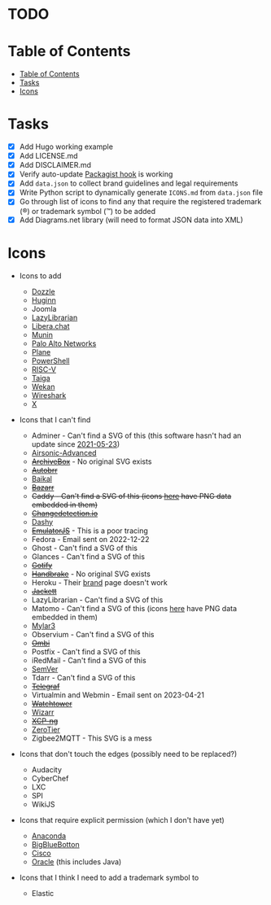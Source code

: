 # TODO

# Table of Contents
- [Table of Contents](#table-of-contents)
- [Tasks](#tasks)
- [Icons](#icons)

# Tasks
- [x] Add Hugo working example
- [x] Add LICENSE.md
- [x] Add DISCLAIMER.md
- [x] Verify auto-update [Packagist hook](https://packagist.org/about#how-to-update-packages) is working
- [x] Add `data.json` to collect brand guidelines and legal requirements
- [x] Write Python script to dynamically generate `ICONS.md` from `data.json` file
- [x] Go through list of icons to find any that require the registered trademark (®) or trademark symbol (™) to be added
- [x] Add Diagrams.net library (will need to format JSON data into XML)

# Icons
- Icons to add
  - [Dozzle](https://github.com/amir20/dozzle/blob/master/assets/favicon.svg)
  - [Huginn](https://github.com/huginn/huginn/blob/master/media/huginn-icon.svg)
  - Joomla
  - [LazyLibrarian](https://lazylibrarian.gitlab.io/)
  - [Libera.chat](https://libera.chat/)
  - [Munin](https://github.com/munin-monitoring/munin/blob/master/web/static/img/logo-h.svg)
  - [Palo Alto Networks](https://www.paloaltonetworks.com/company/brand)
  - [Plane](https://github.com/makeplane/plane/blob/develop/apps/app/public/plane-logos/black-horizontal-with-blue-logo.svg)
  - [PowerShell](https://github.com/PowerShell/PowerShell/blob/master/assets/powershell_128.svg)
  - [RISC-V](https://riscv.org/about/risc-v-branding-guidelines/)
  - [Taiga](https://github.com/kaleidos-ventures/taiga-front/blob/main/app/svg/logo-color.svg)
  - [Wekan](https://github.com/wekan/wekan/blob/master/public/svg-etc/wekan-logo-512.svg)
  - [Wireshark](https://gitlab.com/wireshark/wireshark/-/blob/master/resources/wslogo.svg)
  - [X](https://about.twitter.com/en/who-we-are/brand-toolkit)

- Icons that I can't find
  - Adminer - Can't find a SVG of this (this software hasn't had an update since [2021-05-23](https://github.com/vrana/adminer/commit/88647b93e467210f270340e758af6771e2c5638a))
  - [Airsonic-Advanced](https://github.com/airsonic-advanced/airsonic-advanced/issues/979)
  - ~~[ArchiveBox](https://github.com/ArchiveBox/ArchiveBox/issues/1137)~~ - No original SVG exists
  - ~~[Autobrr](https://github.com/autobrr/autobrr/issues/834)~~
  - [Baikal](https://github.com/sabre-io/Baikal/issues/1143)
  - ~~[Bazarr](https://github.com/morpheus65535/bazarr/issues/2020)~~
  - ~~Caddy - Can't find a SVG of this (icons [here](https://github.com/caddyserver/website/tree/master/src/resources/images) have PNG data embedded in them)~~
  - ~~[Changedetection.io](https://github.com/dgtlmoon/changedetection.io/issues/1527)~~
  - [Dashy](https://github.com/Lissy93/dashy/issues/1202)
  - ~~[EmulatorJS](https://github.com/EmulatorJS/EmulatorJS/issues/506)~~ - This is a poor tracing
  - Fedora - Email sent on 2022-12-22
  - Ghost - Can't find a SVG of this
  - Glances - Can't find a SVG of this
  - ~~[Gotify](https://github.com/gotify/website/issues/67)~~
  - ~~[Handbrake](https://github.com/HandBrake/HandBrake/issues/4749)~~ - No original SVG exists
  - Heroku - Their [brand](https://brand.heroku.com/) page doesn't work
  - ~~[Jackett](https://github.com/Jackett/Jackett/issues/13789)~~
  - LazyLibrarian - Can't find a SVG of this
  - Matomo - Can't find a SVG of this (icons [here](https://matomo.org/trademark/) have PNG data embedded in them)
  - [Mylar3](https://github.com/mylar3/mylar3/issues/1358)
  - Observium - Can't find a SVG of this
  - ~~[Ombi](https://github.com/Ombi-app/Ombi/issues/4834)~~
  - Postfix - Can't find a SVG of this
  - iRedMail - Can't find a SVG of this
  - [SemVer](https://github.com/semver/semver.org/issues/399)
  - Tdarr - Can't find a SVG of this
  - ~~[Telegraf](https://github.com/influxdata/telegraf/issues/12327)~~
  - Virtualmin and Webmin - Email sent on 2023-04-21
  - ~~[Watchtower](https://github.com/containrrr/watchtower/issues/1510)~~
  - [Wizarr](https://github.com/Wizarrrr/wizarr/issues/139)
  - ~~[XCP-ng](https://github.com/xcp-ng/xcp/issues/583)~~
  - [ZeroTier](https://github.com/zerotier/docs/issues/50)
  - Zigbee2MQTT - This SVG is a mess

- Icons that don't touch the edges (possibly need to be replaced?)
  - Audacity
  - CyberChef
  - LXC
  - SPI
  - WikiJS

- Icons that require explicit permission (which I don't have yet)
  - [Anaconda](https://legal.anaconda.com/policies/en/?name=additional-policies-terms#anaconda-trademark-brand-guidelines)
  - [BigBlueBotton](https://bigbluebutton.org/trademark/)
  - [Cisco](https://www.cisco.com/c/en/us/about/brand-center/logo-usage-guidelines.html)
  - [Oracle](https://www.oracle.com/legal/logos.html) (this includes Java)

- Icons that I think I need to add a trademark symbol to
  - Elastic
